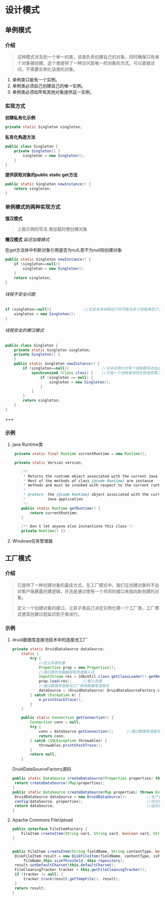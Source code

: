 # 设计模式

## 单例模式
### 介绍
>这种模式涉及到一个单一的类，该类负责创建自己的对象，同时确保只有单个对象被创建。这个类提供了一种访问其唯一的对象的方式，可以直接访问，不需要实例化该类的对象。
1. 单例类只能有一个实例。
2. 单例类必须自己创建自己的唯一实例。
3. 单例类必须给所有其他对象提供这一实例。

### 实现方式



**创建私有化示例**

```java
private static Singleton singleton;
```
**私有化构造方法**

```java
public class Singleton {
    private Singleton() {
        singleton = new Singleton();
    }
}
```

**提供获取对象的public static get方法**

```java
public static Singleton newInstance() {
	return singleton;
}
```





### 单例模式的两种实现方式



**饿汉模式** 

> 上面示例的写法 类加载时便创建对象



**懒汉模式**   *延迟加载模式*

在get方法体中判断对象引用是否为null,若不为null则创建对象

```java
public static Singleton newInstance() {
	if (singleton==null){
		singleton = new Singleton();
	}
	return singleton;
}
```

###### 线程不安全问题

```Java
if (singleton==null){				//此处在多线程运行时可能会多个线程满足if从而创建多个对象
	singleton = new Singleton();
}
```

###### 线程安全的懒汉模式

```java
public class Singleton {
    private static Singleton singleton;
    private Singleton() {
    }
    public static Singleton newInstance() {
        if (singleton==null){				//在未实例化时多个线程都将进去这个if代码块
            synchronized (Class.class) {	//只有一个线程拿到同步锁进去第二个if实例化一次
                if (singleton == null) {
                    singleton = new Singleton();
                }
            }
        }
        return singleton;
    }
}
```

+++

### 示例

1. java Runtime类

   ```java
   	private static final Runtime currentRuntime = new Runtime();
   
   	private static Version version;
   
       /**
        * Returns the runtime object associated with the current Java application.
        * Most of the methods of class {@code Runtime} are instance
        * methods and must be invoked with respect to the current runtime object.
        *
        * @return  the {@code Runtime} object associated with the current
        *          Java application.
        */
       public static Runtime getRuntime() {
           return currentRuntime;
       }
   
       /** Don't let anyone else instantiate this class */
       private Runtime() {}
   
   ```

2. Windows任务管理器





## 工厂模式

### 介绍

> 它提供了一种创建对象的最佳方式。在工厂模式中，我们在创建对象时不会对客户端暴露创建逻辑，并且是通过使用一个共同的接口来指向新创建的对象。
> 
> 定义一个创建对象的接口，让其子类自己决定实例化哪一个工厂类，工厂模式使其创建过程延迟到子类进行。

### 示例

1. druid数据库连接池技术中的连接池工厂

   ```java
   private static DruidDataSource dataSource;
       static {
           try {
               //定义资源变量
               Properties prop = new Properties();
               //通过类的加载器获取资源输入流
               InputStream res = JdbcUtil.class.getClassLoader().getResourceAsStream("jdbc.properties");
               prop.load(res);     //载入资源
               //通过数据库连接池工厂获得数据库连接池
               dataSource = (DruidDataSource) DruidDataSourceFactory.createDataSource(prop);   
           } catch (Exception e) {
               e.printStackTrace();
           }
       }
   
       public static Connection getConnection() {
           Connection conn = null;
           try {
               conn = dataSource.getConnection();      //通过数据库连接池获得连接
               return conn;
           } catch (SQLException throwables) {
               throwables.printStackTrace();
           }
           return null;
       }
   ```

   DruidDataSourceFactory源码

   ```java
   public static DataSource createDataSource(Properties properties) throws Exception {
   	return createDataSource((Map)properties);
   }
   public static DataSource createDataSource(Map properties) throws Exception {
   	DruidDataSource dataSource = new DruidDataSource();			//生产对象
   	config(dataSource, properties);								//将对象与资源文件关联
   	return dataSource;											//返回对象
   }
   ```

2. Apache Commons FileUpload

   ```java
   public interface FileItemFactory {
       FileItem createItem(String var1, String var2, boolean var3, String var4);
   }
   
   
   public FileItem createItem(String fieldName, String contentType, boolean isFormField, String fileName) {
   	DiskFileItem result = new DiskFileItem(fieldName, contentType, isFormField, 
        fileName,this.sizeThreshold, this.repository);
   	result.setDefaultCharset(this.defaultCharset);
   	FileCleaningTracker tracker = this.getFileCleaningTracker();
   	if (tracker != null) {
   		tracker.track(result.getTempFile(), result);
   	}
   	return result;
   }
   ```

   
